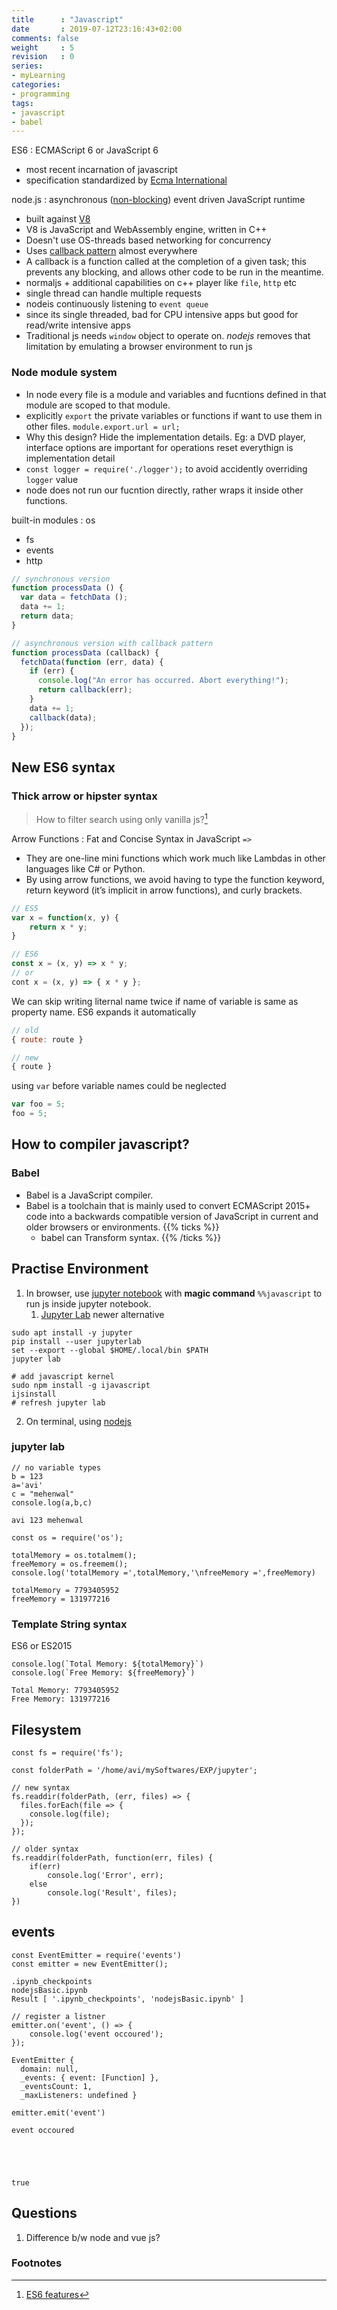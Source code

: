 ```yaml
---
title      : "Javascript"
date       : 2019-07-12T23:16:43+02:00
comments: false
weight     : 5
revision   : 0
series:
- myLearning
categories:
- programming
tags:
- javascript
- babel
---
```


ES6
: ECMAScript 6 or JavaScript 6
- most recent incarnation of javascript
- specification standardized by [Ecma International](https://en.wikipedia.org/wiki/Ecma_International)

node.js
: asynchronous ([non-blocking](https://nodejs.org/en/docs/guides/blocking-vs-non-blocking/)) event driven JavaScript runtime
* built against [V8](https://v8.dev/)
* V8 is JavaScript and WebAssembly engine, written in C++
* Doesn't use OS-threads based networking for concurrency
* Uses [callback pattern](https://nodejs.org/en/knowledge/getting-started/control-flow/what-are-callbacks/) almost everywhere
* A callback is a function called at the completion of a given task; this prevents any blocking, and allows other code to be run in the meantime.
* normaljs + additional capabilities on c++ player like `file`, `http` etc
* single thread can handle multiple requests
* nodeis continuously listening to `event queue`
* since its single threaded, bad for CPU intensive apps but good for read/write intensive apps
* Traditional js needs `window` object to operate on. *nodejs* removes that limitation by emulating a browser environment to run js

### Node module system

* In node every file is a module and variables and fucntions defined in that module are scoped to that module.
* explicitly `export` the private variables or functions if want to use them in other files. `module.export.url = url;`
* Why this design? Hide the implementation details. Eg: a DVD player, interface options are important for operations reset everythign is implementation detail
* `const logger = require('./logger');` to avoid accidently overriding `logger` value
* node does not run our fucntion directly, rather wraps it inside other functions.

built-in modules
: os
* fs
* events
* http

```js
// synchronous version
function processData () {
  var data = fetchData ();
  data += 1;
  return data;
}

// asynchronous version with callback pattern
function processData (callback) {
  fetchData(function (err, data) {
    if (err) {
      console.log("An error has occurred. Abort everything!");
      return callback(err);
    }
    data += 1;
    callback(data);
  });
}
```

## New ES6 syntax

### Thick arrow or hipster syntax

> How to filter search using only vanilla js?[^1]

Arrow Functions
: Fat and Concise Syntax in JavaScript `=>`
- They are one-line mini functions which work much like Lambdas in other languages like C# or Python.
- By using arrow functions, we avoid having to type the function keyword, return keyword (it’s implicit in arrow functions), and curly brackets.


```js
// ES5
var x = function(x, y) {
    return x * y;
}

// ES6
const x = (x, y) => x * y;
// or
cont x = (x, y) => { x * y };
```

We can skip writing liternal name twice if name of variable is same as property name.
ES6 expands it automatically

```js
// old
{ route: route }

// new
{ route }
```

using `var` before variable names could be neglected

```js
var foo = 5;
foo = 5;
```

## How to compiler javascript?

### Babel

* Babel is a JavaScript compiler.
* Babel is a toolchain that is mainly used to convert ECMAScript 2015+
  code into a backwards compatible version of JavaScript in current and
  older browsers or environments.
{{% ticks %}}
  * babel can Transform syntax.
{{% /ticks %}}

## Practise Environment

1. In browser, use [jupyter notebook](https://jupyter.org/) with **magic command** `%%javascript` to run js inside jupyter notebook.
   1. [Jupyter Lab](https://jupyterlab.readthedocs.io/en/stable/index.html) newer alternative

```
sudo apt install -y jupyter
pip install --user jupyterlab
set --export --global $HOME/.local/bin $PATH
jupyter lab

# add javascript kernel
sudo npm install -g ijavascript
ijsinstall
# refresh jupyter lab
```

2. On terminal, using [nodejs](https://nodejs.org/en/)


### jupyter lab



```
// no variable types
b = 123
a='avi'
c = "mehenwal"
console.log(a,b,c)
```

    avi 123 mehenwal



```
const os = require('os');
```


```
totalMemory = os.totalmem();
freeMemory = os.freemem();
console.log('totalMemory =',totalMemory,'\nfreeMemory =',freeMemory)
```

    totalMemory = 7793405952
    freeMemory = 131977216


### Template String syntax
ES6 or ES2015


```
console.log(`Total Memory: ${totalMemory}`)
console.log(`Free Memory: ${freeMemory}`)
```

    Total Memory: 7793405952
    Free Memory: 131977216


## Filesystem


```
const fs = require('fs');
```


```
const folderPath = '/home/avi/mySoftwares/EXP/jupyter';
```


```
// new syntax
fs.readdir(folderPath, (err, files) => {
  files.forEach(file => {
    console.log(file);
  });
});
```


```
// older syntax
fs.readdir(folderPath, function(err, files) {
    if(err)
        console.log('Error', err);
    else
        console.log('Result', files);
})
```

## events


```
const EventEmitter = require('events')
const emitter = new EventEmitter();
```

    .ipynb_checkpoints
    nodejsBasic.ipynb
    Result [ '.ipynb_checkpoints', 'nodejsBasic.ipynb' ]



```
// register a listner
emitter.on('event', () => {
    console.log('event occoured');
});
```




    EventEmitter {
      domain: null,
      _events: { event: [Function] },
      _eventsCount: 1,
      _maxListeners: undefined }




```
emitter.emit('event')
```

    event occoured





    true


## Questions

1. Difference b/w node and vue js?


### Footnotes

[^1]: [ES6 features](http://es6-features.org/#ExpressionBodies)
[^2]:
